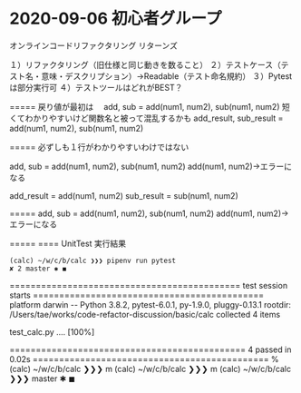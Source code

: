 # 2020-09-06 初心者グループ
オンラインコードリファクタリング リターンズ

１）リファクタリング（旧仕様と同じ動きを数ること）
２）テストケース（テスト名・意味・デスクリプション）→Readable（テスト命名規約）
３）Pytestは部分実行可
４）テストツールはどれがBEST？

=====
戻り値が最初は
　add, sub = add(num1, num2), sub(num1, num2)
短くてわかりやすいけど関数名と被って混乱するかも
add_result, sub_result = add(num1, num2), sub(num1, num2)

=====
必ずしも１行がわかりやすいわけではない

add, sub = add(num1, num2), sub(num1, num2)
add(num1, num2)→エラーになる

add_result = add(num1, num2)
sub_result = sub(num1, num2)

=====
add, sub = add(num1, num2), sub(num1, num2)
add(num1, num2)→エラーになる
   
=====
==== UnitTest 実行結果

    (calc) ~/w/c/b/calc ❯❯❯ pipenv run pytest                                                     ✘ 2 master ✱ ◼
============================================ test session starts ============================================
platform darwin -- Python 3.8.2, pytest-6.0.1, py-1.9.0, pluggy-0.13.1
rootdir: /Users/tae/works/code-refactor-discussion/basic/calc
collected 4 items                                                                                           

test_calc.py ....                                                                                     [100%]

============================================= 4 passed in 0.02s =============================================
%                                                                                                
(calc) ~/w/c/b/calc ❯❯❯                                                                         m
(calc) ~/w/c/b/calc ❯❯❯                                                                         m
(calc) ~/w/c/b/calc ❯❯❯                                                                         master ✱ ◼